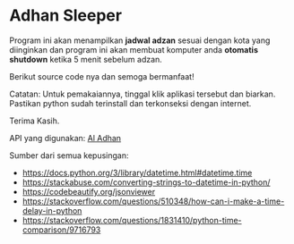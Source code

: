 # Adhan Sleeper
Program ini akan menampilkan **jadwal adzan** sesuai dengan kota yang diinginkan dan program ini akan membuat komputer anda **otomatis shutdown** ketika 5 menit sebelum adzan.

Berikut source code nya dan semoga bermanfaat!

Catatan:
Untuk pemakaiannya, tinggal klik aplikasi tersebut dan biarkan. Pastikan python sudah terinstall dan terkonseksi dengan internet. 

Terima Kasih.

API yang digunakan: [Al Adhan](https://aladhan.com/prayer-times-api)

Sumber dari semua kepusingan:
- https://docs.python.org/3/library/datetime.html#datetime.time
- https://stackabuse.com/converting-strings-to-datetime-in-python/
- https://codebeautify.org/jsonviewer
- https://stackoverflow.com/questions/510348/how-can-i-make-a-time-delay-in-python
- https://stackoverflow.com/questions/1831410/python-time-comparison/9716793